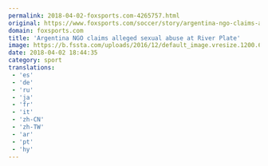 ```yaml
---
permalink: 2018-04-02-foxsports.com-4265757.html
original: https://www.foxsports.com/soccer/story/argentina-ngo-claims-alleged-sexual-abuse-at-river-plate-040218
domain: foxsports.com
title: 'Argentina NGO claims alleged sexual abuse at River Plate'
image: https://b.fssta.com/uploads/2016/12/default_image.vresize.1200.630.high.0.png
date: 2018-04-02 18:44:35
category: sport
translations: 
 - 'es'
 - 'de'
 - 'ru'
 - 'ja'
 - 'fr'
 - 'it'
 - 'zh-CN'
 - 'zh-TW'
 - 'ar'
 - 'pt'
 - 'hy'
---
```


